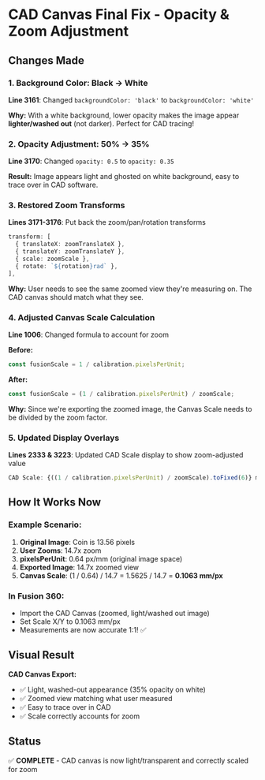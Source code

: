 # CAD Canvas Final Fix - Opacity & Zoom Adjustment

## Changes Made

### 1. Background Color: Black → White
**Line 3161**: Changed `backgroundColor: 'black'` to `backgroundColor: 'white'`

**Why:** With a white background, lower opacity makes the image appear **lighter/washed out** (not darker). Perfect for CAD tracing!

### 2. Opacity Adjustment: 50% → 35%
**Line 3170**: Changed `opacity: 0.5` to `opacity: 0.35`

**Result:** Image appears light and ghosted on white background, easy to trace over in CAD software.

### 3. Restored Zoom Transforms
**Lines 3171-3176**: Put back the zoom/pan/rotation transforms

```typescript
transform: [
  { translateX: zoomTranslateX },
  { translateY: zoomTranslateY },
  { scale: zoomScale },
  { rotate: `${rotation}rad` },
],
```

**Why:** User needs to see the same zoomed view they're measuring on. The CAD canvas should match what they see.

### 4. Adjusted Canvas Scale Calculation
**Line 1006**: Changed formula to account for zoom

**Before:**
```typescript
const fusionScale = 1 / calibration.pixelsPerUnit;
```

**After:**
```typescript
const fusionScale = (1 / calibration.pixelsPerUnit) / zoomScale;
```

**Why:** Since we're exporting the zoomed image, the Canvas Scale needs to be divided by the zoom factor.

### 5. Updated Display Overlays
**Lines 2333 & 3223**: Updated CAD Scale display to show zoom-adjusted value

```typescript
CAD Scale: {((1 / calibration.pixelsPerUnit) / zoomScale).toFixed(6)} mm/px
```

## How It Works Now

### Example Scenario:
1. **Original Image**: Coin is 13.56 pixels
2. **User Zooms**: 14.7x zoom
3. **pixelsPerUnit**: 0.64 px/mm (original image space)
4. **Exported Image**: 14.7x zoomed view
5. **Canvas Scale**: (1 / 0.64) / 14.7 = 1.5625 / 14.7 = **0.1063 mm/px**

### In Fusion 360:
- Import the CAD Canvas (zoomed, light/washed out image)
- Set Scale X/Y to 0.1063 mm/px
- Measurements are now accurate 1:1! ✅

## Visual Result

**CAD Canvas Export:**
- ✅ Light, washed-out appearance (35% opacity on white)
- ✅ Zoomed view matching what user measured
- ✅ Easy to trace over in CAD
- ✅ Scale correctly accounts for zoom

## Status
✅ **COMPLETE** - CAD canvas is now light/transparent and correctly scaled for zoom
